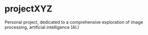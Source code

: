 # projectXYZ
Personal project, dedicated to a comprehensive exploration of image processing, artificial intelligence (AI.)
